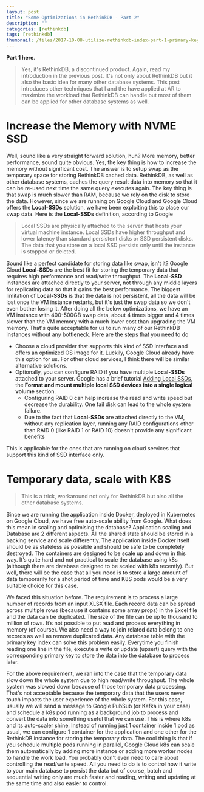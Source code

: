 ```yaml
---
layout: post
title: "Some Optimizations in RethinkDB - Part 2"
description: ""
categories: [rethinkdb]
tags: [rethinkdb]
thumbnail: /files/2017-10-08-utilize-rethinkdb-index-part-1-primary-key-index/thumbnail.png
---
```


**Part 1 here**.

> Yes, it's RethinkDB, a discontinued product. Again, read my introduction in the previous post.
> It's not only about RethinkDB but it also the basic idea for many other database systems. This
> post introduces other techniques that I and the have applied at AR to maximize the workload that
> RethinkDB can handle but most of them can be applied for other database systems as well.

# Increase the Memory with NVME SSD

Well, sound like a very straight forward solution, huh? More memory, better performance, sound quite
obvious. Yes, the key thing is how to increase the memory without significant cost. The answer is to
setup swap as the temporary space for storing RethinkDB cached data. RethinkDB, as well as other
database systems, caches the query result data into memory so that it can be re-used next time the
same query executes again. The key thing is that swap is much slower than RAM, because we rely on
the disk to store the data. However, since we are running on Google Cloud and Google Cloud offers
the **Local-SSDs** solution, we have been exploiting this to place our swap data. Here is the
**Local-SSDs** definition, according to Google

> Local SSDs are physically attached to the server that hosts your virtual machine instance. Local
> SSDs have higher throughput and lower latency than standard persistent disks or SSD persistent
> disks. The data that you store on a local SSD persists only until the instance is stopped or
> deleted.

Sound like a perfect candidate for storing data like swap, isn't it? Google Cloud
**Local-SSDs** are the best fit for storing the temporary data that requires high performance and
read/write throughput. The **Local-SSD** instances are attached directly to your server, not through
any middle layers for replicating data so that it gains the best performance. The biggest limitation
of **Local-SSDs** is that the data is not persistent, all the data will be lost once the VM instance
restarts, but it's just the swap data so we don't even bother losing it. After doing all the below
optimizations, we have an VM instance with 400-500GB swap data, about 4 times bigger and 4 times
slower than the VM memory with a much lower cost than upgrading the VM memory. That's quite
acceptable for us to run many of our RethinkDB instances without any bottleneck. Here are the steps
that you need to do

- Choose a cloud provider that supports this kind of SSD interface and offers an optimized OS image for it. Luckily, Google Cloud already have this option for us. For other cloud services, I think there will be similar alternative solutions.
- Optionally, you can configure RAID if you have multiple **Local-SSDs** attached to your server. Google has a brief tutorial [Adding Local SSDs](https://cloud.google.com/compute/docs/disks/local-ssd), the **Format and mount multiple local SSD devices into a single logical volume** section.
  - Configuring RAID 0 can help increase the read and write speed but decrease the durability. One fail disk can lead to the whole system failure.
  - Due to the fact that **Local-SSDs** are attached directly to the VM, without any replication layer, running any RAID configurations other than RAID 0 (like RAID 1 or RAID 10) doesn't provide any significant benefits

This is applicable for the ones that are running on cloud services that support this kind of SSD interface only. 



# Temporary data, scale with K8S

> This is a trick, workaround not only for RethinkDB but also all the other database systems.

Since we are running the application inside Docker, deployed in Kubernetes on Google Cloud, we have
free auto-scale ability from Google. What does this mean in scaling and optimising the database?
Application scaling and Database are 2 different aspects. All the shared state should be stored in a
backing service and scale differently. The application inside Docker itself should be as stateless
as possible and should be safe to be completely destroyed. The containers are designed to be scale
up and down in this way. It’s quite hard and not practical to scale the database using k8s (although
there are database designed to be scaled with k8s recently). But well, there will be the case that
all you need is to store a large amount of data temporarily for a shot period of time and K8S pods
would be a very suitable choice for this case.

We faced this situation before. The requirement is to process a large number of records from an
input XLSX file. Each record data can be spread across multiple rows (because it contains some array
props) in the Excel file and the data can be duplicated. The size of the file can be up to thousand
to million of rows. It’s not possible to put read and process everything in memory (of course). We
also need a way to join related data belong to one records as well as remove duplicated data. Any
database table with the primary key index can solve this problem easily. Everytime you finish
reading one line in the file, execute a write or update (upsert) query with the corresponding
primary key to store the data into the database to process later.

For the above requirement, we ran into the case that the temporary data slow down the whole system
due to high read/write throughput. The whole system was slowed down because of those temporary data
processing. That's not acceptable because the temporary data that the users never touch impacts the
user experience of the whole system. For this case, usually we will send a message to Google PubSub
(or Kafka in your case) and schedule a k8s pod running as a background job to process and convert
the data into something useful that we can use. This is where k8s and its auto-scaler shine. Instead
of running just 1 container inside 1 pod as usual, we can configure 1 container for the application
and one other for the RethinkDB instance for storing the temporary data. The cool thing is that if
you schedule multiple pods running in parallel, Google Cloud k8s can scale them automatically by
adding more instance or adding more worker nodes to handle the work load. You probably don't even
need to care about controlling the read/write speed. All you need to do is to control how it write
to your main database to persist the data but of course, batch and sequential writing only are much
faster and reading, writing and updating at the same time and also easier to control.
